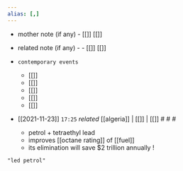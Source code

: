 ```yaml
---
alias: [,]
---
```

- mother note (if any)
		- [[]] [[]]
- related note (if any) -
		- [[]] [[]]
- `contemporary events`
	- [[]]
	- [[]]
	- [[]]
	- [[]]
	- [[]]

- [[2021-11-23]]  `17:25` _related_ [[algeria]] | [[]] | [[]] # # #
	- petrol + tetraethyl lead
	- improves [[octane rating]] of [[fuel]]
	- its elimination will save $2 trillion annually !

```query
"led petrol"
```